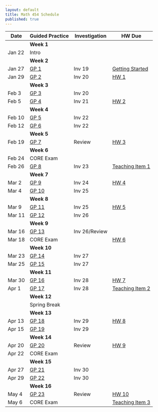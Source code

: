 ```yaml
---
layout: default
title: Math 454 Schedule
published: true
---
```








| Date   	| Guided Practice                  	| Investigation 	| HW Due                                                                                                                                                                      	|
|--------	|----------------------------------	|---------------	|---------------------	|
|        	| **Week 1**                       	|               	|                                                                                                                                                                             	|
| Jan 22 	| Intro                            	|               	
|        	| **Week 2**                       	|               	
| Jan 27 	| [GP 1](/NSC-Math-454/GP1.html)   	| Inv 19        	| [Getting Started](http://www.overleaf.com/docs?snip_uri=https://raw.githubusercontent.com/sergeballif/NSC-Math-454/gh-pages/homework/Math454GettingStarted.tex&splash=none) 	|
| Jan 29 	| [GP 2](/NSC-Math-454/GP2.html)   	| Inv 20        	| [HW 1](http://www.overleaf.com/docs?snip_uri=https://raw.githubusercontent.com/sergeballif/NSC-Math-454/gh-pages/homework/Math454HW1.tex&splash=none)                       	|
|        	| **Week 3**                       	|               	
| Feb  3 	| [GP 3](/NSC-Math-454/GP3.html)   	| Inv 20        	
| Feb  5  	| [GP 4](/NSC-Math-454/GP4.html)   	| Inv 21        	| [HW 2](http://www.overleaf.com/docs?snip_uri=https://raw.githubusercontent.com/sergeballif/NSC-Math-454/gh-pages/homework/Math454HW2.tex&splash=none)                       	|
|        	| **Week 4**                       	|               	
| Feb 10 	| [GP 5](/NSC-Math-454/GP5.html)   	| Inv 22        	
| Feb 12 	| [GP 6](/NSC-Math-454/GP6.html)   	| Inv 22       	  |                       	|
|        	| **Week 5**                       	|               	
| Feb 19	| [GP 7](/NSC-Math-454/GP7.html)  	| Review         	|    [HW 3](http://www.overleaf.com/docs?snip_uri=https://raw.githubusercontent.com/sergeballif/NSC-Math-454/gh-pages/homework/Math454HW3.tex&splash=none)   	|
|        	| **Week 6**                       	|               	
| Feb 24 	| CORE Exam                       	|        	
| Feb 26 	| [GP 8](/NSC-Math-454/GP8.html)   	| Inv 23        	| [Teaching Item 1](https://hackmd.io/s/Hkq98nyDf)                                                                                                                         	|
|        	| **Week 7**                       	|               	
| Mar 2 	| [GP 9](/NSC-Math-454/GP9.html)   	| Inv 24        	| [HW 4](http://www.overleaf.com/docs?snip_uri=https://raw.githubusercontent.com/sergeballif/NSC-Math-454/gh-pages/homework/Math454HW4.tex&splash=none)                       	|
| Mar 4 	| [GP 10](/NSC-Math-454/GP10.html) 	| Inv 25        	
|        	| **Week 8**                       	|               	
| Mar 9  	| [GP 11](/NSC-Math-454/GP11.html) 	| Inv 25        	| [HW 5](http://www.overleaf.com/docs?snip_uri=https://raw.githubusercontent.com/sergeballif/NSC-Math-454/gh-pages/homework/Math454HW5.tex&splash=none)                       	|
| Mar 11  	| [GP 12](/NSC-Math-454/GP12.html) 	| Inv 26        	
|        	| **Week 9**                       	|               	
| Mar 16  	| [GP 13](/NSC-Math-454/GP13.html) 	| Inv 26/Review  	|                       	|
| Mar 18 	| CORE Exam                        	|               	|    [HW 6](http://www.overleaf.com/docs?snip_uri=https://raw.githubusercontent.com/sergeballif/NSC-Math-454/gh-pages/homework/Math454HW6.tex&splash=none)
|        	| **Week 10**                      	|               	
| Mar 23 	| [GP 14](/NSC-Math-454/GP14.html) 	| Inv 27        	
| Mar 25 	| [GP 15](/NSC-Math-454/GP15.html) 	| Inv 27        	
|        	| **Week 11**                      	|               	
| Mar 30 	| [GP 16](/NSC-Math-454/GP16.html) 	| Inv 28        	| [HW 7](http://www.overleaf.com/docs?snip_uri=https://raw.githubusercontent.com/sergeballif/NSC-Math-454/gh-pages/homework/Math454HW7.tex&splash=none)                       	|
| Apr 1 	| [GP 17](/NSC-Math-454/GP17.html) 	| Inv 28        	| [Teaching Item 2](/NSC-Math-454/homework/Math453TeachingItem2.pdf)                                                                                                          	|
|        	| **Week 12**                      	|               	
|        	| Spring Break                     	|               	
|        	| **Week 13**                      	|               	
| Apr 13  	| [GP 18](/NSC-Math-454/GP18.html) 	| Inv 29        	| [HW 8](http://www.overleaf.com/docs?snip_uri=https://raw.githubusercontent.com/sergeballif/NSC-Math-454/gh-pages/homework/Math454HW8.tex&splash=none)                       	|
| Apr 15  	| [GP 19](/NSC-Math-454/GP19.html) 	| Inv 29        	
|        	| **Week 14**                      	|               	
| Apr 20 	| [GP 20](/NSC-Math-454/GP20.html) 	| Review        	| [HW 9](http://www.overleaf.com/docs?snip_uri=https://raw.githubusercontent.com/sergeballif/NSC-Math-454/gh-pages/homework/Math454HW9.tex&splash=none)                       	|
| Apr 22 	| CORE Exam                        	|               	
|        	| **Week 15**                      	|               	
| Apr 27 	| [GP 21](/NSC-Math-454/GP21.html) 	| Inv 30        	
| Apr 29 	| [GP 22](/NSC-Math-454/GP22.html) 	| Inv 30        	
|        	| **Week 16**                      	|               	
| May 4 	| [GP 23](/NSC-Math-454/GP23.html) 	| Review        	| [HW 10](http://www.overleaf.com/docs?snip_uri=https://raw.githubusercontent.com/sergeballif/NSC-Math-454/gh-pages/homework/Math454HW10.tex&splash=none)                     	|
| May 6 	| CORE Exam                        	|           	| [Teaching Item 3](/NSC-Math-454/homework/Math453TeachingItem3.pdf)   
